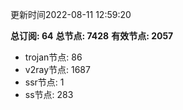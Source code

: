 更新时间2022-08-11 12:59:20

**总订阅: 64**
**总节点: 7428**
**有效节点: 2057**
- trojan节点: 86
- v2ray节点: 1687
- ssr节点: 1
- ss节点: 283
